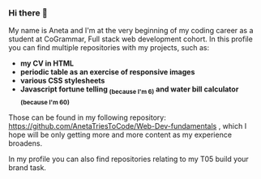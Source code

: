 ### Hi there 👋
My name is Aneta and I'm at the very beginning of my coding career as a student at CoGrammar, Full stack web development cohort. In this profile you can find multiple repositories with my projects, such as:
- **my CV in HTML**
- **periodic table as an exercise of responsive images**
- **various CSS stylesheets**
- **Javascript fortune telling <sub>(because I'm 6)</sub> and water bill calculator <sub>(because I'm 60)</sub>**

Those can be found in my following repository: https://github.com/AnetaTriesToCode/Web-Dev-fundamentals , which I hope will be only getting more and more content as my experience broadens.

In my profile you can also find repositories relating to my T05 build your brand task.


<!--
**AnetaTriesToCode/AnetaTriesToCode** is a ✨ _special_ ✨ repository because its `README.md` (this file) appears on your GitHub profile.

Here are some ideas to get you started:

- 🔭 I’m currently working on ...
- 🌱 I’m currently learning ...
- 👯 I’m looking to collaborate on ...
- 🤔 I’m looking for help with ...
- 💬 Ask me about ...
- 📫 How to reach me: ...
- 😄 Pronouns: ...
- ⚡ Fun fact: ...
-->
